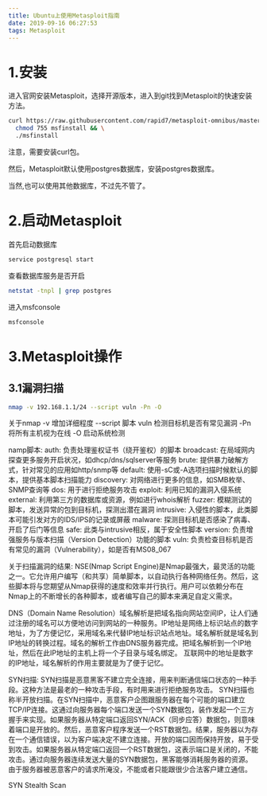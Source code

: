 ```yaml
---
title: Ubuntu上使用Metasploit指南
date: 2019-09-16 06:27:53
tags: Metasploit
---
```

# 1.安装
进入官网安装Metasploit，选择开源版本，进入到git找到Metasploit的快速安装方法。
```bash
curl https://raw.githubusercontent.com/rapid7/metasploit-omnibus/master/config/templates/metasploit-framework-wrappers/msfupdate.erb > msfinstall && \
  chmod 755 msfinstall && \
  ./msfinstall
```
注意，需要安装curl包。

然后，Metasploit默认使用postgres数据库，安装postgres数据库。

当然,也可以使用其他数据库，不过先不管了。

# 2.启动Metasploit
首先启动数据库
```bash
service postgresql start
```
查看数据库服务是否开启
```bash
netstat -tnpl | grep postgres
```
进入msfconsole
```bash
msfconsole
```

# 3.Metasploit操作
## 3.1漏洞扫描
```bash
nmap -v 192.168.1.1/24 --script vuln -Pn -O
```
关于nmap
-v 增加详细程度
--script 脚本
vuln	检测目标机是否有常见漏洞
-Pn 	将所有主机视为在线
-O	启动系统检测

namp脚本:
auth: 负责处理鉴权证书（绕开鉴权）的脚本
broadcast: 在局域网内探查更多服务开启状况，如dhcp/dns/sqlserver等服务
brute: 提供暴力破解方式，针对常见的应用如http/snmp等
default: 使用-sC或-A选项扫描时候默认的脚本，提供基本脚本扫描能力
discovery: 对网络进行更多的信息，如SMB枚举、SNMP查询等
dos: 用于进行拒绝服务攻击
exploit: 利用已知的漏洞入侵系统
external: 利用第三方的数据库或资源，例如进行whois解析
fuzzer: 模糊测试的脚本，发送异常的包到目标机，探测出潜在漏洞 intrusive: 入侵性的脚本，此类脚本可能引发对方的IDS/IPS的记录或屏蔽
malware: 探测目标机是否感染了病毒、开启了后门等信息
safe: 此类与intrusive相反，属于安全性脚本
version: 负责增强服务与版本扫描（Version Detection）功能的脚本
vuln: 负责检查目标机是否有常见的漏洞（Vulnerability），如是否有MS08_067

关于扫描漏洞的结果:
NSE(Nmap Script Engine)是Nmap最强大，最灵活的功能之一。它允许用户编写（和共享）简单脚本，以自动执行各种网络任务。然后，这些脚本将与您期望从Nmap获得的速度和效率并行执行。用户可以依赖分布在Nmap上的不断增长的各种脚本，或者编写自己的脚本来满足自定义需求。

DNS（Domain Name Resolution）域名解析是把域名指向网站空间IP，让人们通过注册的域名可以方便地访问到网站的一种服务。IP地址是网络上标识站点的数字地址，为了方便记忆，采用域名来代替IP地址标识站点地址。域名解析就是域名到IP地址的转换过程。域名的解析工作由DNS服务器完成。把域名解析到一个IP地址，然后在此IP地址的主机上将一个子目录与域名绑定。
互联网中的地址是数字的IP地址，域名解析的作用主要就是为了便于记忆。

SYN扫描:
SYN扫描是恶意黑客不建立完全连接，用来判断通信端口状态的一种手段。这种方法是最老的一种攻击手段，有时用来进行拒绝服务攻击。
SYN扫描也称半开放扫描。在SYN扫描中，恶意客户企图跟服务器在每个可能的端口建立TCP/IP连接。这通过向服务器每个端口发送一个SYN数据包，装作发起一个三方握手来实现。如果服务器从特定端口返回SYN/ACK（同步应答）数据包，则意味着端口是开放的。然后，恶意客户程序发送一个RST数据包。结果，服务器以为存在一个通信错误，以为客户端决定不建立连接。开放的端口因而保持开放，易于受到攻击。如果服务器从特定端口返回一个RST数据包，这表示端口是关闭的，不能攻击。通过向服务器连续发送大量的SYN数据包，黑客能够消耗服务器的资源。由于服务器被恶意客户的请求所淹没，不能或者只能跟很少合法客户建立通信。

SYN Stealth Scan
